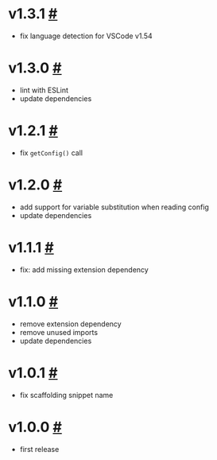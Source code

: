 # v1.3.1 [#](https://github.com/idleberg/vscode-bridlensis/releases/tag/1.3.1)

- fix language detection for VSCode v1.54

# v1.3.0 [#](https://github.com/idleberg/vscode-bridlensis/releases/tag/1.3.0)

- lint with ESLint
- update dependencies

# v1.2.1 [#](https://github.com/idleberg/vscode-bridlensis/releases/tag/1.2.1)

- fix `getConfig()` call

# v1.2.0 [#](https://github.com/idleberg/vscode-bridlensis/releases/tag/1.2.0)

- add support for variable substitution when reading config
- update dependencies

# v1.1.1 [#](https://github.com/idleberg/vscode-bridlensis/releases/tag/1.1.1)

- fix: add missing extension dependency

# v1.1.0 [#](https://github.com/idleberg/vscode-bridlensis/releases/tag/1.1.0)

- remove extension dependency
- remove unused imports
- update dependencies

# v1.0.1 [#](https://github.com/idleberg/vscode-bridlensis/releases/tag/1.0.1)

- fix scaffolding snippet name

# v1.0.0 [#](https://github.com/idleberg/vscode-bridlensis/releases/tag/1.0.0)

- first release
